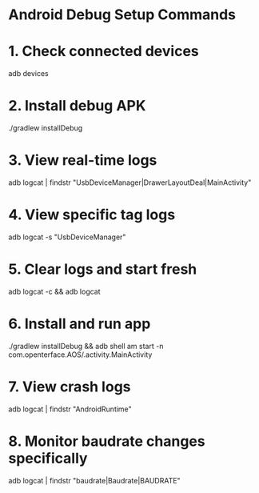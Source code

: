# Android Debug Setup Commands

# 1. Check connected devices
adb devices

# 2. Install debug APK
./gradlew installDebug

# 3. View real-time logs
adb logcat | findstr "UsbDeviceManager\|DrawerLayoutDeal\|MainActivity"

# 4. View specific tag logs
adb logcat -s "UsbDeviceManager"

# 5. Clear logs and start fresh
adb logcat -c && adb logcat

# 6. Install and run app
./gradlew installDebug && adb shell am start -n com.openterface.AOS/.activity.MainActivity

# 7. View crash logs
adb logcat | findstr "AndroidRuntime"

# 8. Monitor baudrate changes specifically
adb logcat | findstr "baudrate\|Baudrate\|BAUDRATE"